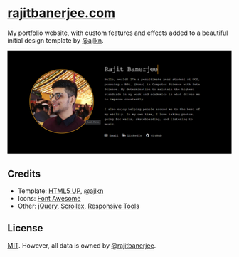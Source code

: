 # [rajitbanerjee.com](https://rajitbanerjee.com)

My portfolio website, with custom features and effects added to a beautiful initial design template by [@ajlkn](https://github.com/ajlkn).

<img src="./screenshot.png" width="800">

## Credits

- Template: [HTML5 UP](https://html5up.net), [@ajlkn](https://github.com/ajlkn)
- Icons: [Font Awesome](https://fontawesome.io)
- Other: [jQuery](https://jquery.com), [Scrollex](https://github.com/ajlkn/jquery.scrollex), [Responsive Tools](https://github.com/ajlkn/responsive-tools)

## License

[MIT](./LICENSE). However, all data is owned by [@rajitbanerjee](https://github.com/rajitbanerjee).
